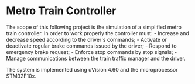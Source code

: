 # Metro Train Controller

The scope of this following project is the simulation of a simplified metro train controller.
In order to work properly the controller must:
    - Increase and decrease speed according to the driver's commands;
    - Activate or deactivate regular brake commands issued by the driver;
    - Respond to emergency brake request;
    - Enforce stop commands by stop signals;
    - Manage communications between the train traffic manager and the driver.

The system is implemented using uVision 4.60 and the microprocessor STM32F10x.

